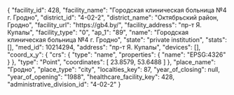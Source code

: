 {
    "facility_id": 428,
    "facility_name": "Городская клиническая больница №4 г. Гродно",
    "district_id": "4-02-2",
    "district_name": "Октябрьский район, Гродно",
    "facility_url": "https:\/\/gb4.by\/",
    "facility_address": "пр-т Я. Купалы",
    "facility_type": "0",
    "ap_1": "89",
    "name": "Городская клиническая больница №4 г. Гродно",
    "state": "private institution",
    "stats": [],
    "med_id": 10214294,
    "address": "пр-т Я. Купалы",
    "devices": [],
    "coord_x_y": {
        "crs": {
            "type": "name",
            "properties": {
                "name": "EPSG:4326"
            }
        },
        "type": "Point",
        "coordinates": [
            23.8579,
            53.6488
        ]
    },
    "place_name": "Гродно",
    "place_type": "city",
    "localties_key": 87,
    "year_of_closing": null,
    "year_of_opening": "1988",
    "healthcare_facility_key": 428,
    "administrative_division_id": "4-02-2"
}